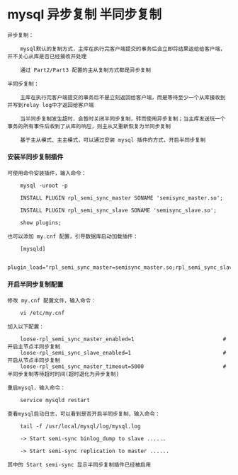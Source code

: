 
# mysql  异步复制  半同步复制

	异步复制：
		
		mysql默认的复制方式，主库在执行完客户端提交的事务后会立即将结果返给给客户端，并不关心从库是否已经接收并处理
		
		通过 Part2/Part3 配置的主从复制方式都是异步复制
		
	半同步复制：
		
		主库在执行完客户端提交的事务后不是立刻返回给客户端，而是等待至少一个从库接收到并写到relay log中才返回给客户端
		
		当半同步复制发生超时，会暂时关闭半同步复制，转而使用异步复制；当主库发送玩一个事务的所有事件后收到了从库的响应，则主从又重新恢复为半同步复制
		
		基于主从模式、主主模式，可以通过安装 mysql 插件的方式，开启半同步复制

#### 安装半同步复制插件
		
	可使用命令安装插件，输入命令：
		
		mysql -uroot -p
		
		INSTALL PLUGIN rpl_semi_sync_master SONAME 'semisync_master.so';
		
		INSTALL PLUGIN rpl_semi_sync_slave SONAME 'semisync_slave.so';
		
		show plugins;
	
	也可以添加 my.cnf 配置，引导数据库启动加载插件：
		
		[mysqld]
		
		plugin_load="rpl_semi_sync_master=semisync_master.so;rpl_semi_sync_slave=semisync_slave.so"
	
#### 开启半同步复制配置

	修改 my.cnf 配置文件，输入命令：
		
		vi /etc/my.cnf
	
	加入以下配置：
		
		loose-rpl_semi_sync_master_enabled=1                            #开启主节点半同步复制
		loose-rpl_semi_sync_slave_enabled=1                             #开启从节点半同步复制
		loose-rpl_semi_sync_master_timeout=5000                         #半同步复制等待超时时间(超时退化为异步复制)
	
	重启mysql，输入命令：
	
		service mysqld restart
	
	查看mysql启动日志，可以看到是否开启半同步复制，输入命令：
		
		tail -f /usr/local/mysql/log/mysql.log
		
		-> Start semi-sync binlog_dump to slave ......
		
		-> Start semi-sync replication to master ......
	
	其中的 Start semi-sync 显示半同步复制插件已经被启用


